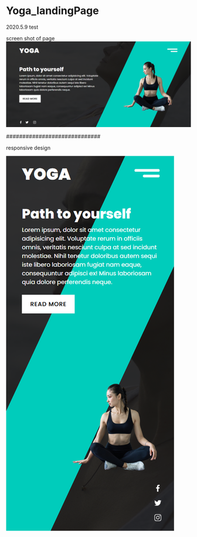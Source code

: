 # Yoga_landingPage
2020.5.9 test


screen shot of page
<img src = "ss.png" >







#############################



responsive design

<img src = "ss2.png" >

